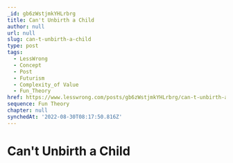 ```yaml
---
_id: gb6zWstjmkYHLrbrg
title: Can't Unbirth a Child
author: null
url: null
slug: can-t-unbirth-a-child
type: post
tags:
  - LessWrong
  - Concept
  - Post
  - Futurism
  - Complexity_of Value
  - Fun_Theory
href: https://www.lesswrong.com/posts/gb6zWstjmkYHLrbrg/can-t-unbirth-a-child
sequence: Fun Theory
chapter: null
synchedAt: '2022-08-30T08:17:50.816Z'
---
```


# Can't Unbirth a Child
